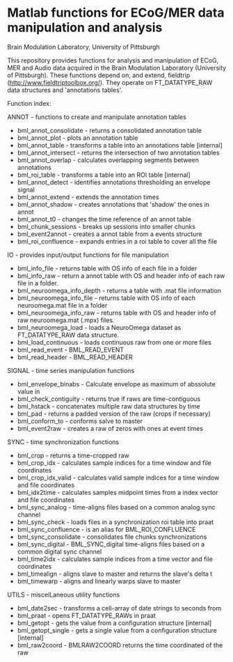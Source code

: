 Matlab functions for ECoG/MER data manipulation and analysis
============================================================
Brain Modulation Laboratory, University of Pittsburgh

This repository provides functions for analysis and manipulation of ECoG, MER 
and Audio data acquired in the Brain Modulation Laboratory (University of Pittsburgh). 
These functions depend on, and extend, fieldtrip (http://www.fieldtriptoolbox.org/). 
They operate on FT_DATATYPE_RAW data structures and 'annotations tables'. 

Function index:

ANNOT - functions to create and manipulate annotation tables
* bml_annot_consolidate - returns a consolidated annotation table
* bml_annot_plot        - plots an annotation table
* bml_annot_table       - transforms a table into an annotations table [internal]
* bml_annot_intersect   - returns the intersection of two annotation tables
* bml_annot_overlap     - calculates overlapping segments between annotations
* bml_roi_table         - transforms a table into an ROI table [internal]
* bml_annot_detect      - identifies annotations thresholding an envelope signal
* bml_annot_extend      - extends the annotation times
* bml_annot_shadow      - creates annotations that 'shadow' the ones in annot
* bml_annot_t0          - changes the time reference of an annot table
* bml_chunk_sessions    - breaks up sessions into smaller chunks
* bml_event2annot       - creates a annot table from a events structure
* bml_roi_confluence    - expands entries in a roi table to cover all the file

IO - provides input/output functions for file manipulation
* bml_info_file             - returns table with OS info of each file in a folder
* bml_info_raw              - return a annot table with OS and header info of each raw file in a folder. 
* bml_neuroomega_info_depth - returns a table with .mat file information
* bml_neuroomega_info_file  - returns table with OS info of each neuroomega.mat file in a folder
* bml_neuroomega_info_raw   - returns table with OS and header info of raw neuroomega.mat (.mpx) files.
* bml_neuroomega_load       - loads a NeuroOmega dataset as FT_DATATYPE_RAW data structure. 
* bml_load_continuous       - loads continuous raw from one or more files
* bml_read_event            - BML_READ_EVENT
* bml_read_header           - BML_READ_HEADER

SIGNAL - time series manipulation functions
* bml_envelope_binabs  - Calculate envelope as maximum of abssolute value in
* bml_check_contiguity - returns true if raws are time-contiguous
* bml_hstack           - concatenates multiple raw data structures by time
* bml_pad              - returns a padded version of the raw (crops if necessary)
* bml_conform_to       - conforms salve to master
* bml_event2raw        - creates a raw of zeros with ones at event times

SYNC - time synchronization functions
* bml_crop             - returns a time-cropped raw
* bml_crop_idx         - calculates sample indices for a time window and file coordinates
* bml_crop_idx_valid   - calculates valid sample indices for a time window and file coordinates
* bml_idx2time         - calculates samples midpoint times from a index vector and file coordinates
* bml_sync_analog      - time-aligns files based on a common analog sync channel
* bml_sync_check       - loads files in a synchronization roi table into praat
* bml_sync_confluence  - is an alias for BML_ROI_CONFLUENCE
* bml_sync_consolidate - consolidates file chunks synchronizations
* bml_sync_digital     - BML_SYNC_digital time-aligns files based on a common digital sync channel
* bml_time2idx         - calculates sample indices from a time vector and file coordinates
* bml_timealign        - aligns slave to master and returns the slave's delta t
* bml_timewarp         - aligns and linearly warps slave to master 

UTILS - miscelLaneous utility functions
* bml_date2sec      - transforms a cell-array of date strings to seconds from
* bml_praat         - opens FT_DATATYPE_RAWs in praat
* bml_getopt        - gets the value from a configuration structure [internal]
* bml_getopt_single - gets a single value from a configuration structure [internal]
* bml_raw2coord     - BMLRAW2COORD returns the time coordinated of the raw




